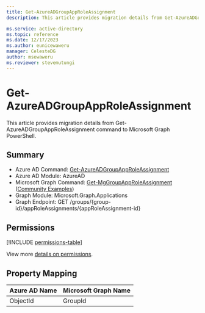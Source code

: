 ```yaml
---
title: Get-AzureADGroupAppRoleAssignment
description: This article provides migration details from Get-AzureADGroupAppRoleAssignment command to Microsoft Graph PowerShell.

ms.service: active-directory
ms.topic: reference
ms.date: 12/17/2023
ms.author: eunicewaweru
manager: CelesteDG
author: msewaweru
ms.reviewer: stevemutungi
---
```


# Get-AzureADGroupAppRoleAssignment

This article provides migration details from Get-AzureADGroupAppRoleAssignment command to Microsoft Graph PowerShell.

## Summary

+ Azure AD Command: [Get-AzureADGroupAppRoleAssignment](/powershell/module/azuread/get-azureadgroupapproleassignment)
+ Azure AD Module: AzureAD
+ Microsoft Graph Command: [Get-MgGroupAppRoleAssignment](/powershell/module/microsoft.graph.applications/get-mggroupapproleassignment) ([Community Examples](https://github.com/orgs/msgraph/discussions?discussions_q=Get-MgGroupAppRoleAssignment))
+ Graph Module: Microsoft.Graph.Applications
+ Graph Endpoint:  GET /groups/{group-id}/appRoleAssignments/{appRoleAssignment-id}

## Permissions

[!INCLUDE [permissions-table](~/graphref/api-reference/v1.0/includes/permissions/group-list-approleassignments-permissions.md)]

View more [details on permissions](/graph/api/group-list-approleassignments#permissions).

## Property Mapping

|Azure AD Name|Microsoft Graph Name|
|---|---|
|ObjectId|GroupId|